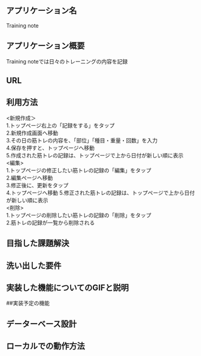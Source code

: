 ## アプリケーション名
Training note

## アプリケーション概要
Training noteでは日々のトレーニングの内容を記録

## URL


## 利用方法
<新規作成＞  
1.トップページ右上の「記録をする」をタップ  
2.新規作成画面へ移動  
3.その日の筋トレの内容を、「部位」「種目・重量・回数」を入力  
4.保存を押すと、トップページへ移動  
5.作成された筋トレの記録は、トップページで上から日付が新しい順に表示  
<編集>    
1.トップページの修正したい筋トレの記録の「編集」をタップ  
2.編集ページへ移動  
3.修正後に、更新をタップ  
4.トップページへ移動
5.修正された筋トレの記録は、トップページで上から日付が新しい順に表示  
<削除>  
1.トップページの削除したい筋トレの記録の「削除」をタップ  
2.筋トレの記録が一覧から削除される  


## 目指した課題解決


## 洗い出した要件


## 実装した機能についてのGIFと説明


##実装予定の機能


## データーベース設計


## ローカルでの動作方法
